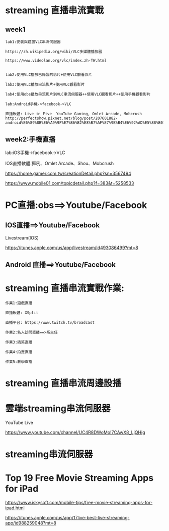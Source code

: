# streaming 直播串流實戰

## week1
```
lab1:安裝與建置VLC串流伺服器

https://zh.wikipedia.org/wiki/VLC多媒體播放器

https://www.videolan.org/vlc/index.zh-TW.html


lab2:使用VLC播放已錄製的影片+使用VLC觀看影片

lab3:使用VLC播放串流影片+使用VLC觀看影片

lab4:使用obs播放串流影片到VLC串流伺服器++使用VLC觀看影片++使用手機觀看影片

lab:Android手機->facebook->VLC

直播軟體: Live in Five  YouTube Gaming, Omlet Arcade, Mobcrush
http://perfectshow.pixnet.net/blog/post/207601882-android%E6%89%8B%E6%A9%9F%E7%B6%B2%E8%B7%AF%E7%9B%B4%E6%92%AD%E5%88%B0fb%E8%88%87youtube

```
## week2:手機直播

lab:iOS手機->facebook->VLC

IOS直播軟體:獅吼、Omlet Arcade、Shou、Mobcrush

https://home.gamer.com.tw/creationDetail.php?sn=3567494

https://www.mobile01.com/topicdetail.php?f=383&t=5258533

# PC直播:obs==>Youtube/Facebook


## IOS直播==>Youtube/Facebook

Livestream(IOS)

https://itunes.apple.com/us/app/livestream/id493086499?mt=8

## Android 直播==>Youtube/Facebook

# streaming 直播串流實戰作業:

```
作業1:遊戲直播

直播軟體: XSplit 

直播平台: https://www.twitch.tv/broadcast

作業2:名人訪問直播==>系主任

作業3:搞笑直播

作業4:拍賣直播

作業5:教學直播
```
# streaming 直播串流周邊設播

# 雲端streaming串流伺服器

YouTube Live

https://www.youtube.com/channel/UC4R8DWoMoI7CAwX8_LjQHig


# streaming串流伺服器



# Top 19 Free Movie Streaming Apps for iPad

https://www.iskysoft.com/mobile-tips/free-movie-streaming-apps-for-ipad.html

https://itunes.apple.com/us/app/17live-best-live-streaming-app/id988259048?mt=8
